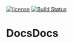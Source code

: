 [![license](https://img.shields.io/badge/License-BSD%203.0-blue.svg)](LICENSE) [![Build Status](https://travis-ci.org/murilobsd/docsdocs.svg?branch=master)](https://travis-ci.org/murilobsd/docsdocs)

# DocsDocs
